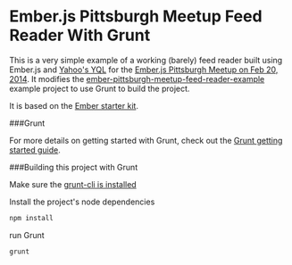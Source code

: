 Ember.js Pittsburgh Meetup Feed Reader With Grunt
===========

This is a very simple example of a working (barely) feed reader built using Ember.js and [Yahoo's YQL](http://developer.yahoo.com/yql/) for the [Ember.js Pittsburgh Meetup on Feb 20, 2014](http://www.meetup.com/Ember-js-Pittsburgh/events/161103052/). It modifies the [ember-pittsburgh-meetup-feed-reader-example](https://github.com/craigteegarden/ember-pittsburgh-meetup-feed-reader-example) example project to use Grunt to build the project.

It is based on the [Ember starter kit](https://github.com/emberjs/starter-kit).

###Grunt

For more details on getting started with Grunt, check out the [Grunt getting started guide](http://gruntjs.com/getting-started).

###Building this project with Grunt

Make sure the [grunt-cli is installed](http://gruntjs.com/getting-started#installing-the-cli)

Install the project's node dependencies

````javascript
npm install
````
run Grunt

````javascript
grunt
````
